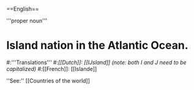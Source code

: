 ==English==

'''proper noun'''

# Island nation in the Atlantic Ocean.
#:'''Translations'''
#:*[[Dutch]]: [[IJsland]] (note: both I and J need to be capitalized)
#:*[[French]]: [[Islande]]

''See:'' [[Countries of the world]]